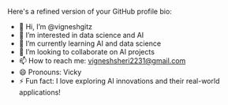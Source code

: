 Here's a refined version of your GitHub profile bio:

- 👋 Hi, I’m @vigneshgitz
- 👀 I’m interested in data science and AI
- 🌱 I’m currently learning AI and data science
- 💞️ I’m looking to collaborate on AI projects
- 📫 How to reach me: vigneshsheri2231@gmail.com
- 😄 Pronouns: Vicky
- ⚡ Fun fact: I love exploring AI innovations and their real-world applications!

